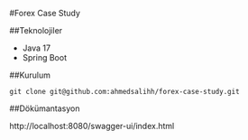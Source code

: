#Forex Case Study

##Teknolojiler

- Java 17
- Spring Boot

##Kurulum

``
git clone git@github.com:ahmedsalihh/forex-case-study.git
``

##Dökümantasyon

http://localhost:8080/swagger-ui/index.html